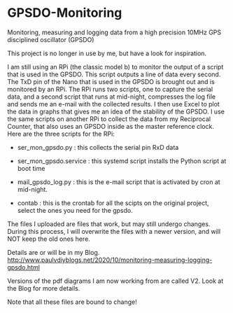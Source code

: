 # GPSDO-Monitoring
Monitoring, measuring and logging data from a high precision 10MHz GPS disciplined oscillator (GPSDO)

This project is no longer in use by me, but have a look for inspiration.

I am still using an RPi (the classic model b) to monitor the output of a script that is used in the GPSDO. This script outputs a line of data every second. The TxD pin of the Nano that is used in the GPSDO is brought out and is monitored by an RPi. The RPi runs two scripts, one to capture the serial data, and a second script that runs at mid-night, compresses the log file and sends me an e-mail with the collected results. I then use Excel to plot the data in graphs that gives me an idea of the stability of the GPSDO. I use the same scripts on another RPi to collect the data from my Reciprocal Counter, that also uses an GPSDO inside as the master reference clock.
Here are the three scripts for the RPi:

  - ser_mon_gpsdo.py  : this collects the serial pin RxD data
  
  - ser_mon_gpsdo.service : this systemd script installs the Python script at boot time
  
  - mail_gpsdo_log.py : this is the e-mail script that is activated by cron at mid-night.

  - contab : this is the crontab for all the scipts on the original project, select the ones you need for the gpsdo.
  

The files I uploaded are files that work, but may still undergo changes. During this process, I will overwrite the files with a newer version, and will NOT keep the old ones here.

Details are or will be in my Blog.  http://www.paulvdiyblogs.net/2020/10/monitoring-measuring-logging-gpsdo.html

Versions of the pdf diagrams I am now working from are called V2. Look at the Blog for more details.

Note that all these files are bound to change!
